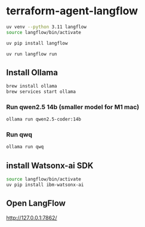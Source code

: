 # terraform-agent-langflow

```zsh
uv venv --python 3.11 langflow
source langflow/bin/activate
```

```zsh
uv pip install langflow
```

```zsh
uv run langflow run
```
## Install Ollama

```zsh
brew install ollama
brew services start ollama
```

### Run qwen2.5 14b (smaller model for M1 mac)
```zsh
ollama run qwen2.5-coder:14b
```


### Run qwq
```zsh
ollama run qwq
```

## install Watsonx-ai SDK
```zsh
source langflow/bin/activate
uv pip install ibm-watsonx-ai
```



## Open LangFlow

http://127.0.0.1:7862/

